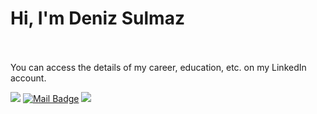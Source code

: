 # Hi, I'm Deniz Sulmaz
</br></br>
You can access the details of my career, education, etc. on my LinkedIn account.




[![](https://img.shields.io/badge/linkedin-%230077B5.svg?&style=for-the-badge&logo=linkedin&logoColor=white)](https://www.linkedin.com/in/denizsulmaz/)
[![Mail Badge](https://img.shields.io/badge/Gmail-c14438?style=for-the-badge&logo=Gmail&logoColor=white&link=mailto:deniz@dsfist.com)](mailto:deniz@dsfist.com)
[![](https://img.shields.io/badge/medium-%2312100E.svg?&style=for-the-badge&logo=medium&logoColor=white)](https://denizsulmaz.medium.com)
